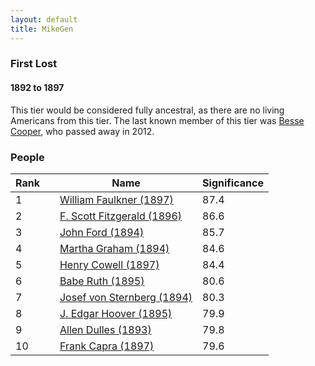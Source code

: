 ```yaml
---
layout: default
title: MikeGen
---
```

### First Lost
#### 1892 to 1897
This tier would be considered fully ancestral, as there are no living Americans from this tier. The last known member of this tier was [Besse Cooper](https://en.wikipedia.org/wiki/Besse_Cooper), who passed away in 2012.

### People

Rank |     | Name                                  | Significance 
---- | --- | ------------------------------------- | -------- 
1    | | [William Faulkner (1897)](https://en.wikipedia.org/wiki/William_Faulkner) | 87.4    
2    | | [F. Scott Fitzgerald (1896)](https://en.wikipedia.org/wiki/F._Scott_Fitzgerald)            | 86.6   
3    | | [John Ford (1894)](https://en.wikipedia.org/wiki/John_Ford)                      | 85.7    
4    | | [Martha Graham (1894)](https://en.wikipedia.org/wiki/Martha_Graham)                  | 84.6   
5    | | [Henry Cowell (1897)](https://en.wikipedia.org/wiki/Henry_Cowell)                   | 84.4    
6    | | [Babe Ruth (1895)](https://en.wikipedia.org/wiki/Babe_Ruth)                      | 80.6    
7    | | [Josef von Sternberg (1894)](https://en.wikipedia.org/wiki/Josef_von_Sternberg)            | 80.3 
8    | | [J. Edgar Hoover (1895)](https://en.wikipedia.org/wiki/J._Edgar_Hoover)                | 79.9    
9    | | [Allen Dulles (1893)](https://en.wikipedia.org/wiki/Allen_Dulles)                   | 79.8 
10   | | [Frank Capra (1897)](https://en.wikipedia.org/wiki/Frank_Capra) | 79.6

